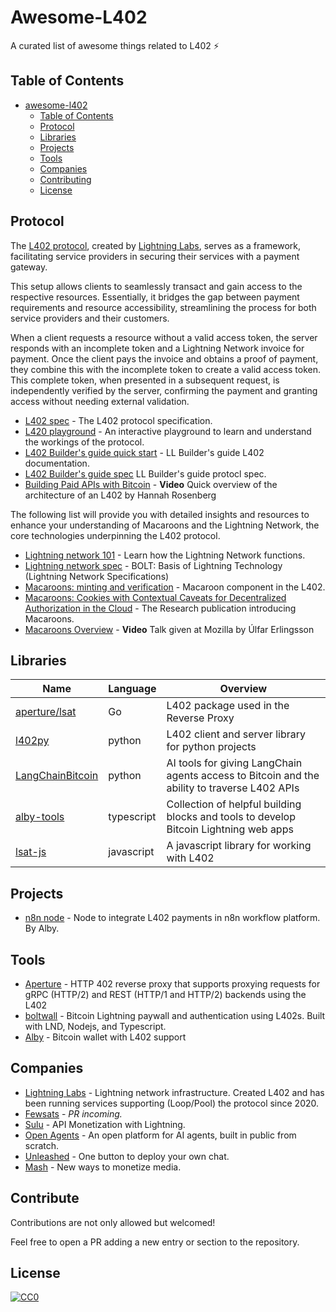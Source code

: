 # Awesome-L402

A curated list of awesome things related to L402 ⚡

## Table of Contents

<!-- MarkdownTOC depth=4 -->

- [awesome-l402 ](#awesome-l402-)
  - [Table of Contents](#table-of-contents)
  - [Protocol](#protocol)
  - [Libraries](#libraries)
  - [Projects](#projcets)
  - [Tools](#tools)
  - [Companies](#companies)
  - [Contributing](#contributing)
  - [License](#license)

<!-- /MarkdownTOC -->

<a name="protocol" />

## Protocol

The [L402 protocol](https://docs.lightning.engineering/the-lightning-network/l402), created by [Lightning Labs](https://lightning.engineering), serves as a framework, facilitating service providers in securing their services with a payment gateway.

This setup allows clients to seamlessly transact and gain access to the respective resources. Essentially, it bridges the gap between payment requirements and resource accessibility, streamlining the process for both service providers and their customers.

When a client requests a resource without a valid access token, the server responds with an incomplete token and a Lightning Network invoice for payment. Once the client pays the invoice and obtains a proof of payment, they combine this with the incomplete token to create a valid access token. This complete token, when presented in a subsequent request, is independently verified by the server, confirming the payment and granting access without needing external validation.


- [L402 spec](https://github.com/lightninglabs/L402) - The L402 protocol specification.
- [L420 playground](https://lsat-playground.bucko.vercel.app) - An interactive playground to learn and understand the workings of the protocol.
- [L402 Builder's guide quick start](https://docs.lightning.engineering/the-lightning-network/l402) - LL Builder's guide L402 documentation.
- [L402 Builder's guide spec](https://docs.lightning.engineering/the-lightning-network/l402/protocol-specification) LL Builder's guide protocl spec.
- [Building Paid APIs with Bitcoin](https://www.youtube.com/watch?v=PauSnLTu0BQ) - **Video** Quick overview of the architecture of an L402 by Hannah Rosenberg

The following list will provide you with detailed insights and resources to enhance your understanding of Macaroons and the Lightning Network, the core technologies underpinning the L402 protocol.

- [Lightning network 101](https://docs.lightning.engineering/the-lightning-network/overview) - Learn how the Lightning Network functions.
- [Lightning network spec](https://github.com/lightning/bolts) - BOLT: Basis of Lightning Technology (Lightning Network Specifications)
- [Macaroons: minting and verification](https://github.com/lightninglabs/L402/blob/master/macaroons.md) - Macaroon component in the L402.
- [Macaroons: Cookies with Contextual Caveats for Decentralized Authorization in the Cloud](https://research.google/pubs/macaroons-cookies-with-contextual-caveats-for-decentralized-authorization-in-the-cloud/) - The Research publication introducing Macaroons.
- [Macaroons Overview](https://www.youtube.com/watch?v=CGBZO5n_SUg) - **Video** Talk given at Mozilla by Úlfar Erlingsson

<a name="libraries" />

## Libraries

| Name          | Language      | Overview                                |
|---------------|---------------|-----------------------------------------|
| [aperture/lsat](https://github.com/lightninglabs/aperture/tree/master/lsat) | Go | L402 package used in the Reverse Proxy |
| [l402py](https://github.com/Fewsats/L402py) | python| L402 client and server library for python projects |
| [LangChainBitcoin](LangChainBitcoin) | python | AI tools for giving LangChain agents access to Bitcoin and the ability to traverse L402 APIs |
| [alby-tools](https://github.com/getAlby/js-lightning-tools) | typescript | Collection of helpful building blocks and tools to develop Bitcoin Lightning web apps | 
| [lsat-js](https://github.com/Tierion/lsat-js)  | javascript | A javascript library for working with L402 |


<a name="projects" />

## Projects

- [n8n node](https://github.com/getAlby/n8n-nodes-l402-request) - Node to integrate L402 payments in n8n workflow platform. By Alby.

<a name="tools" />

## Tools

- [Aperture](https://github.com/lightninglabs/aperture) - HTTP 402 reverse proxy that supports proxying requests for gRPC (HTTP/2) and REST (HTTP/1 and HTTP/2) backends using the L402 
- [boltwall](https://github.com/tierion/boltwall) - Bitcoin Lightning paywall and authentication using L402s. Built with LND, Nodejs, and Typescript.
- [Alby](https://getalby.com) - Bitcoin wallet with L402 support


<a name="companies" />

## Companies

- [Lightning Labs](https://lightning.engineering) - Lightning network infrastructure. Created L402 and has been running services supporting (Loop/Pool) the protocol since 2020.
- [Fewsats](https://www.fewsats/com) - *PR incoming.*
- [Sulu](https://www.sulu.sh) - API Monetization with Lightning.
- [Open Agents](https://openagents.com) - An open platform for AI agents, built in public from scratch.
- [Unleashed](https://unleashed.chat) - One button to deploy your own chat.
- [Mash](https://mash.com) - New ways to monetize media.

<a name="contribute" />

## Contribute

Contributions are not only allowed but welcomed!

Feel free to open a PR adding a new entry or section to the repository.

<a name="license" />

## License

[![CC0](https://licensebuttons.net/p/zero/1.0/88x31.png)](https://creativecommons.org/publicdomain/zero/1.0/)